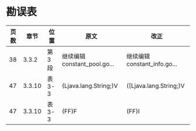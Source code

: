 # 勘误表

页数  | 章节   | 位置    | 原文                        | 改正
----- | ------ | ------- | --------------------------- | ----------------------------
38    | 3.3.2  | 第3段   | 继续编辑constant_pool.go... | 继续编辑constant_info.go...
47    | 3.3.10 | 表3-3   | (Ljava.lang.String;)V       | ([Ljava.lang.String;)V
47    | 3.3.10 | 表3-3   | (FF)F                       | (FF)I
